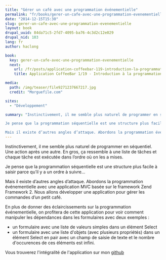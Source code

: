 ```yaml
---
title: "Gérer un café avec une programmation événementielle"
permalink: "fr/books/gerer-un-cafe-avec-une-programmation-evenementielle.html"
date: "2014-12-15T15:30"
slug: gerer-un-cafe-avec-une-programmation-evenementielle
layout: book
drupal_uuid: 84da71c5-2fd7-4095-ba76-4c3d2c12e029
drupal_nid: 103
lang: fr
author: haclong

book: 
  key: gerer-un-cafe-avec-une-programmation-evenementielle
  next:
    url: /fr/posts/application-coffeebar-119-introduction-la-programmation-evenementielle.html
    title: Application CoffeeBar 1/19 - Introduction à la programmation événementielle

media:
  path: /img/teaser/file9271237667217.jpg
  credit: "Morguefile.com"

sites:
  - "Développement"

summary: "Instinctivement, il me semble plus naturel de programmer en séquentiel. Une action après une autre. En gros, ça ressemble à une liste de tâches et chaque tâche est exécutée dans l’ordre où on les a mises.\n

Je pense que la programmation séquentielle est une structure plus facile à saisir parce qu’il y a un ordre à suivre…\n

Mais il existe d’autres angles d’attaque. Abordons la programmation événementielle avec une application MVC basée sur le framework Zend Framework 2. Nous allons développer une application pour gérer les commandes d’un petit café."
---
```


Instinctivement, il me semble plus naturel de programmer en séquentiel. Une action après une autre. En gros, ça ressemble à une liste de tâches et chaque tâche est exécutée dans l’ordre où on les a mises.

Je pense que la programmation séquentielle est une structure plus facile à saisir parce qu’il y a un ordre à suivre…

Mais il existe d’autres angles d’attaque. Abordons la programmation événementielle avec une application MVC basée sur le framework Zend Framework 2. Nous allons développer une application pour gérer les commandes d’un petit café.

En plus de donner des éclaircissements sur la programmation événementielle, on profitera de cette application pour voir comment manipuler les dépendances dans les formulaires avec deux exemples :

- un formulaire avec une liste de valeurs simples dans un élément Select
- un formulaire avec une liste d'objets (avec plusieurs propriétés) dans un élément Select en pair avec un champ de saisie de texte et le nombre d'occurences de ces éléments est infini.

Vous trouverez l'intégralité de l'application sur mon <a href="https://github.com/haclong/coffeebar" target="_blank">github</a>
